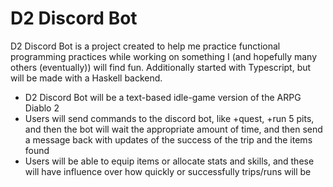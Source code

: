 # D2 Discord Bot

D2 Discord Bot is a project created to help me practice functional programming practices while working on something I (and hopefully many others (eventually)) will find fun. Additionally started with Typescript, but will be made with a Haskell backend.

-   D2 Discord Bot will be a text-based idle-game version of the ARPG Diablo 2
-   Users will send commands to the discord bot, like +quest, +run 5 pits, and then the bot will wait the appropriate amount of time, and then send a message back with updates of the success of the trip and the items found
-   Users will be able to equip items or allocate stats and skills, and these will have influence over how quickly or successfully trips/runs will be
